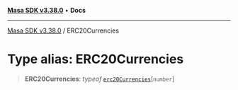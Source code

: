 [**Masa SDK v3.38.0**](../README.md) • **Docs**

***

[Masa SDK v3.38.0](../globals.md) / ERC20Currencies

# Type alias: ERC20Currencies

> **ERC20Currencies**: *typeof* [`erc20Currencies`](../variables/erc20Currencies.md)\[`number`\]
